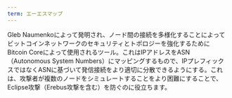 ```yaml
---
term: エーエスマップ
---
```

Gleb Naumenkoによって発明され、ノード間の接続を多様化することによってビットコインネットワークのセキュリティとトポロジーを強化するためにBitcoin Coreによって使用されるツール。これはIPアドレスをASN（Autonomous System Numbers）にマッピングするもので、IPプレフィックスではなくASNに基づいて発信接続をより適切に分散できるようにする。これは、攻撃者が複数のノードをシミュレートすることをより困難にすることで、Eclipse攻撃（Erebus攻撃を含む）を防ぐのに役立ちます。